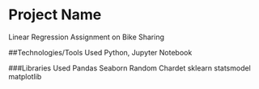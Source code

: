 # Project Name
Linear Regression Assignment on Bike Sharing

##Technologies/Tools Used 
Python, Jupyter Notebook

###Libraries Used
Pandas
Seaborn
Random
Chardet
sklearn
statsmodel
matplotlib
